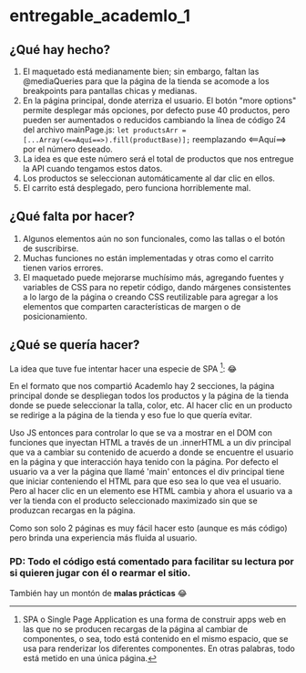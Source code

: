 # entregable_academlo_1

## ¿Qué hay hecho?

1. El maquetado está medianamente bien; sin embargo, faltan las @mediaQueries para que la página de la tienda se acomode a los breakpoints para pantallas chicas y medianas.
2. En la página principal, donde aterriza el usuario. El botón "more options" permite desplegar más opciones, por defecto puse 40 productos, pero pueden ser aumentados o
  reducidos cambiando la línea de código 24 del archivo mainPage.js: `let productsArr = [...Array(<==Aquí==>).fill(productBase)];` reemplazando <==Aquí==> por el número deseado.
3. La idea es que este número será el total de productos que nos entregue la API cuando tengamos estos datos.
4. Los productos se seleccionan automáticamente al dar clic en ellos.
5. El carrito está desplegado, pero funciona horriblemente mal.

## ¿Qué falta por hacer?
1. Algunos elementos aún no son funcionales, como las tallas o el botón de suscribirse.
2. Muchas funciones no están implementadas y otras como el carrito tienen varios errores.
3. El maquetado puede mejorarse muchísimo más, agregando fuentes y variables de CSS para no repetir código, dando márgenes consistentes a lo largo de la página
o creando CSS reutilizable para agregar a los elementos que comparten características de margen o de posicionamiento.

## ¿Qué se quería hacer?
La idea que tuve fue intentar hacer una especie de SPA [^1]: :joy:

En el formato que nos compartió Academlo hay 2 secciones, la página principal donde se despliegan todos los productos y la página de la tienda donde se puede seleccionar
la talla, color, etc. Al hacer clic en un producto se redirige a la página de la tienda y eso fue lo que quería evitar.

Uso JS entonces para controlar lo que se va a mostrar en el DOM con funciones que inyectan HTML a través de un .innerHTML a un div principal que va a cambiar su contenido 
de acuerdo a donde se encuentre el usuario en la página y que interacción haya tenido con la página.
Por defecto el usuario va a ver la página que llamé 'main' entonces el div principal tiene que iniciar conteniendo el HTML para que eso sea lo que vea el usuario. 
Pero al hacer clic en un elemento ese HTML cambia y ahora el usuario va a ver la tienda con el producto seleccionado maximizado sin que se produzcan recargas en la página.

Como son solo 2 páginas es muy fácil hacer esto (aunque es más código) pero brinda una experiencia más fluida al usuario.

### PD: Todo el código está comentado para facilitar su lectura por si quieren jugar con él o rearmar el sitio. 
También hay un montón de **malas prácticas** :joy:

[^1]:  SPA o Single Page Application es una forma de construir apps web en las que no se producen recargas de la página al cambiar de componentes, o sea, todo está contenido
en el mismo espacio, que se usa para renderizar los diferentes componentes. En otras palabras, todo está metido en una única página.
